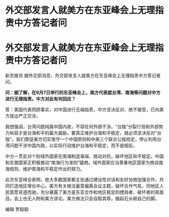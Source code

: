 # 外交部发言人就美方在东亚峰会上无理指责中方答记者问

# 外交部发言人就美方在东亚峰会上无理指责中方答记者问

新京报讯 据外交部消息，外交部发言人就美方在东亚峰会上无理指责中方答记者问。

**问：据了解，在9月7日举行的东亚峰会上，美方代表就台湾、南海等问题对中方进行无理指责。中方对此有何回应？**

答：美国代表罔顾事实，对中国进行无端指责，中方坚决反对、绝不接受，已向美方提出严正交涉。

我想强调，台湾问题纯属中国内政，不容任何外部干涉。“台独”分裂行径和外部势力纵容才是台海和平的最大威胁。要真正维护台海和平稳定，就必须坚决反对“台独”。我们敦促美方切实恪守一个中国原则和中美三个联合公报规定，停止利用台湾问题干涉中国内政，以实际行动维护台海和平稳定，而不是相反。

中方一贯反对个别域外国家在南海制造事端、挑动对抗，破坏地区和平稳定。中国和东盟国家正积极推动“南海行为准则”磋商。域外国家应当尊重地区国家为商谈南海规则、维护南海和平稳定作出的努力。

此次东亚峰会表明，绝大多数国家都主张通过建设性对话和友好协商加强合作，共同打造地区增长中心。美方有关做法蓄意偏离会议主题，破坏合作气氛，同地区人民意愿背道而驰，充分暴露了美方是东亚合作和地区稳定的搅局者、破坏者的真面目。会上也无人附和美方谬论。美方做法只会自取其辱，搬起石头砸自己的脚。

编辑 贾聪聪

